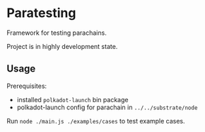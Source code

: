 # Paratesting

Framework for testing parachains.

Project is in highly development state.

## Usage

Prerequisites:
- installed `polkadot-launch` bin package
- polkadot-launch config for parachain in `../../substrate/node`

Run `node ./main.js ./examples/cases` to test example cases.
